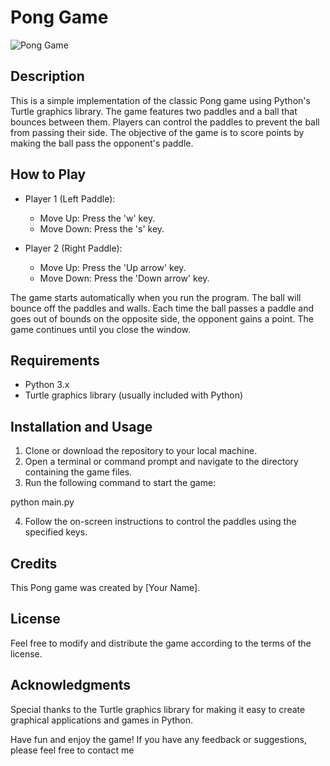 # Pong Game

![Pong Game](pong_game_screenshot.png)

## Description

This is a simple implementation of the classic Pong game using Python's Turtle graphics library. The game features two paddles and a ball that bounces between them. Players can control the paddles to prevent the ball from passing their side. The objective of the game is to score points by making the ball pass the opponent's paddle.

## How to Play

- Player 1 (Left Paddle):
  - Move Up: Press the 'w' key.
  - Move Down: Press the 's' key.

- Player 2 (Right Paddle):
  - Move Up: Press the 'Up arrow' key.
  - Move Down: Press the 'Down arrow' key.

The game starts automatically when you run the program. The ball will bounce off the paddles and walls. Each time the ball passes a paddle and goes out of bounds on the opposite side, the opponent gains a point. The game continues until you close the window.

## Requirements

- Python 3.x
- Turtle graphics library (usually included with Python)

## Installation and Usage

1. Clone or download the repository to your local machine.
2. Open a terminal or command prompt and navigate to the directory containing the game files.
3. Run the following command to start the game:

python main.py

4. Follow the on-screen instructions to control the paddles using the specified keys.

## Credits

This Pong game was created by [Your Name].

## License

Feel free to modify and distribute the game according to the terms of the license.

## Acknowledgments

Special thanks to the Turtle graphics library for making it easy to create graphical applications and games in Python.

Have fun and enjoy the game! If you have any feedback or suggestions, please feel free to contact me
